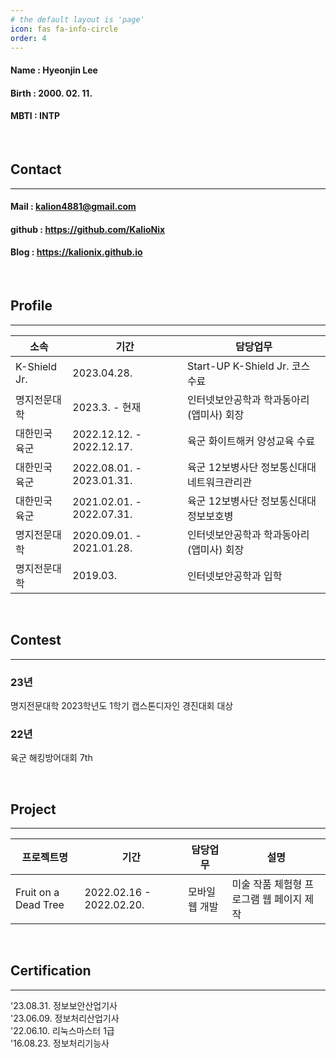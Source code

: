 ```yaml
---
# the default layout is 'page'
icon: fas fa-info-circle
order: 4
---
```


#### **Name** : Hyeonjin Lee

#### **Birth** : 2000. 02. 11.

#### **MBTI** : INTP

<br>

## **Contact**

---

#### Mail : kalion4881@gmail.com

#### github : https://github.com/KalioNix

#### Blog : https://kalionix.github.io

<br>

## **Profile**

---

| <center>소속</center> | <center>기간</center>     | <center>담당업무</center>                   |
| :-------------------- | :------------------------ | :------------------------------------------ |
| K-Shield Jr.          | 2023.04.28.               | Start-UP K-Shield Jr. 코스 수료             |
| 명지전문대학          | 2023.3. - 현재            | 인터넷보안공학과 학과동아리(앱미사) 회장    |
| 대한민국 육군         | 2022.12.12. - 2022.12.17. | 육군 화이트해커 양성교육 수료               |
| 대한민국 육군         | 2022.08.01. - 2023.01.31. | 육군 12보병사단 정보통신대대 네트워크관리관 |
| 대한민국 육군         | 2021.02.01. - 2022.07.31. | 육군 12보병사단 정보통신대대 정보보호병     |
| 명지전문대학          | 2020.09.01. - 2021.01.28. | 인터넷보안공학과 학과동아리(앱미사) 회장    |
| 명지전문대학          | 2019.03.                  | 인터넷보안공학과 입학                       |



<br>

## **Contest**

---

### 23년

명지전문대학 2023학년도 1학기 캡스톤디자인 경진대회 대상



### 22년

육군 해킹방어대회 7th

<br>

## **Project**

---

| <center>프로젝트명</center> | <center>기간</center>    | <center>담당업무</center> | <center>설명</center>                    |
| :-------------------------- | :----------------------- | :------------------------ | :--------------------------------------- |
| Fruit on a Dead Tree        | 2022.02.16 - 2022.02.20. | 모바일 웹 개발            | 미술 작품 체험형 프로그램 웹 페이지 제작 |

<br>

## **Certification**

---

'23.08.31. 정보보안산업기사<br>
'23.06.09. 정보처리산업기사<br>
'22.06.10. 리눅스마스터 1급<br>
'16.08.23. 정보처리기능사<br>
